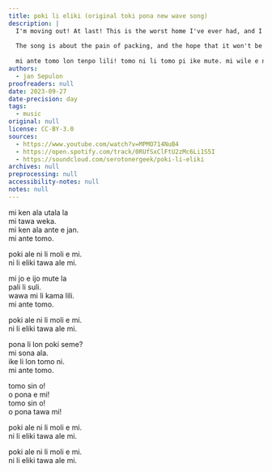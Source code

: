 ```yaml
---
title: poki li eliki (original toki pona new wave song)
description: |
  I'm moving out! At last! This is the worst home I've ever had, and I lived in squats for a while so the bar was pretty low...
  
  The song is about the pain of packing, and the hope that it won't be for a worse place.
  
  mi ante tomo lon tenpo lili! tomo ni li tomo pi ike mute. mi wile e ni: tomo sin li pona. taso poki li moku e wawa mi e lawa mi.
authors:
  - jan Sepulon
proofreaders: null
date: 2023-09-27
date-precision: day
tags:
  - music
original: null
license: CC-BY-3.0
sources:
  - https://www.youtube.com/watch?v=MPMO714NuB4
  - https://open.spotify.com/track/0RUfSxClFtU2zMc6Li1S5I
  - https://soundcloud.com/serotonergeek/poki-li-eliki
archives: null
preprocessing: null
accessibility-notes: null
notes: null
---
```


mi ken ala utala la  
mi tawa weka.  
mi ken ala ante e jan.  
mi ante tomo.

poki ale ni li moli e mi.  
ni li eliki tawa ale mi.

mi jo e ijo mute la  
pali li suli.  
wawa mi li kama lili.  
mi ante tomo.

poki ale ni li moli e mi.  
ni li eliki tawa ale mi.

pona li lon poki seme?  
mi sona ala.  
ike li lon tomo ni.  
mi ante tomo.

tomo sin o!  
o pona e mi!  
tomo sin o!  
o pona tawa mi!

poki ale ni li moli e mi.  
ni li eliki tawa ale mi.

poki ale ni li moli e mi.  
ni li eliki tawa ale mi.
